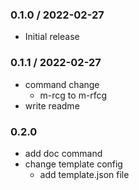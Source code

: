 ### 0.1.0 / 2022-02-27

- Initial release

### 0.1.1 / 2022-02-27

- command change
  - m-rcg to m-rfcg
- write readme

### 0.2.0

- add doc command
- change template config
  - add template.json file
